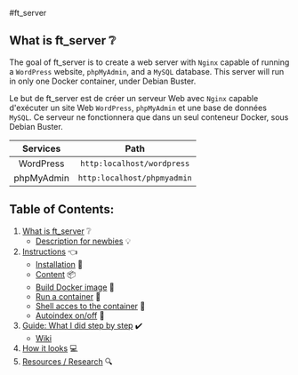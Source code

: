 #ft_server

## What is ft_server ❔

The goal of ft_server is to create a web server with ```Nginx``` capable of running a ```WordPress``` website, ```phpMyAdmin```, and a ```MySQL``` database. This server will run in only one Docker container, under Debian Buster.

Le but de ft_server est de créer un serveur Web avec ```Nginx``` capable d'exécuter un site Web ```WordPress```, ```phpMyAdmin``` et une base de données ```MySQL```. Ce serveur ne fonctionnera que dans un seul conteneur Docker, sous Debian Buster.

|Services    |Path|
|:----------:|:-------:|
|WordPress   |```http:localhost/wordpress```|
|phpMyAdmin  |```http:localhost/phpmyadmin```|

## Table of Contents:

1. [What is ft_server](https://github.com/vvarodi/ft_server#what-is-ft_server-) ❔
    * [Description for newbies](https://github.com/vvarodi/ft_server#description-for-newbies-) 💡
2. [Instructions](https://github.com/vvarodi/ft_server#instructions-) 👈
    * [Installation](https://github.com/vvarodi/ft_server#-installation) 🔧
    * [Content](https://github.com/vvarodi/ft_server#-content) 📦
    * [Build Docker image](https://github.com/vvarodi/ft_server#-build-docker-image) 🐳
    * [Run a container](https://github.com/vvarodi/ft_server#-run-a-container) 🐳
    * [Shell acces to the container](https://github.com/vvarodi/ft_server#-shell-acces-to-the-container) 🐳
    * [Autoindex on/off](https://github.com/vvarodi/ft_server#-autoindex-onoff) 📂
3. [Guide: What I did step by step](https://github.com/vvarodi/ft_server#guide-what-i-did-step-by-step) ✔️
    * [Wiki](https://github.com/vvarodi/ft_server/wiki)
4. [How it looks](https://github.com/vvarodi/ft_server#how-it-looks-) 💻
4. [Resources / Research](https://github.com/vvarodi/ft_server#resourcesresearch-) 🔍
